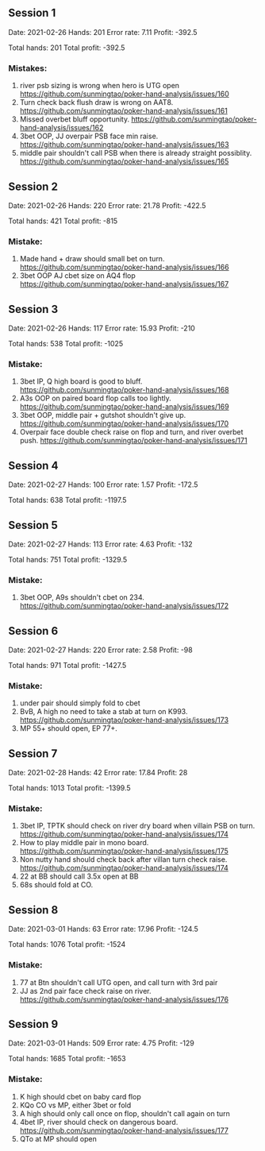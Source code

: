 ## Session 1

Date: 2021-02-26
Hands: 201
Error rate: 7.11
Profit: -392.5

Total hands: 201
Total profit: -392.5

### Mistakes:

1. river psb sizing is wrong when hero is UTG open https://github.com/sunmingtao/poker-hand-analysis/issues/160
2. Turn check back flush draw is wrong on AAT8. https://github.com/sunmingtao/poker-hand-analysis/issues/161
3. Missed overbet bluff opportunity. https://github.com/sunmingtao/poker-hand-analysis/issues/162
4. 3bet OOP, JJ overpair PSB face min raise. https://github.com/sunmingtao/poker-hand-analysis/issues/163
5. middle pair shouldn't call PSB when there is already straight possiblity. https://github.com/sunmingtao/poker-hand-analysis/issues/165

## Session 2

Date: 2021-02-26
Hands: 220
Error rate: 21.78
Profit: -422.5

Total hands: 421
Total profit: -815

### Mistake:

1. Made hand + draw should small bet on turn. https://github.com/sunmingtao/poker-hand-analysis/issues/166
2. 3bet OOP AJ cbet size on AQ4 flop https://github.com/sunmingtao/poker-hand-analysis/issues/167

## Session 3

Date: 2021-02-26
Hands: 117
Error rate: 15.93
Profit: -210

Total hands: 538
Total profit: -1025

### Mistake:

1. 3bet IP, Q high board is good to bluff. https://github.com/sunmingtao/poker-hand-analysis/issues/168
2. A3s OOP on paired board flop calls too lightly. https://github.com/sunmingtao/poker-hand-analysis/issues/169
3. 3bet OOP, middle pair + gutshot shouldn't give up. https://github.com/sunmingtao/poker-hand-analysis/issues/170
4. Overpair face double check raise on flop and turn, and river overbet push. https://github.com/sunmingtao/poker-hand-analysis/issues/171

## Session 4

Date: 2021-02-27
Hands: 100
Error rate: 1.57
Profit: -172.5

Total hands: 638
Total profit: -1197.5

## Session 5

Date: 2021-02-27
Hands: 113
Error rate: 4.63
Profit: -132

Total hands: 751
Total profit: -1329.5

### Mistake:

1. 3bet OOP, A9s shouldn't cbet on 234. https://github.com/sunmingtao/poker-hand-analysis/issues/172

## Session 6

Date: 2021-02-27
Hands: 220
Error rate: 2.58
Profit: -98

Total hands: 971
Total profit: -1427.5

### Mistake:

1. under pair should simply fold to cbet
2. BvB, A high no need to take a stab at turn on K993. https://github.com/sunmingtao/poker-hand-analysis/issues/173
3. MP 55+ should open, EP 77+. 

## Session 7

Date: 2021-02-28
Hands: 42
Error rate: 17.84
Profit: 28

Total hands: 1013
Total profit: -1399.5

### Mistake:

1. 3bet IP, TPTK should check on river dry board when villain PSB on turn. https://github.com/sunmingtao/poker-hand-analysis/issues/174
2. How to play middle pair in mono board. https://github.com/sunmingtao/poker-hand-analysis/issues/175
3. Non nutty hand should check back after villan turn check raise. https://github.com/sunmingtao/poker-hand-analysis/issues/174
4. 22 at BB should call 3.5x open at BB
5. 68s should fold at CO. 

## Session 8

Date: 2021-03-01
Hands: 63
Error rate: 17.96
Profit: -124.5

Total hands: 1076
Total profit: -1524

### Mistake:

1. 77 at Btn shouldn't call UTG open, and call turn with 3rd pair
2. JJ as 2nd pair face check raise on river. https://github.com/sunmingtao/poker-hand-analysis/issues/176

## Session 9

Date: 2021-03-01
Hands: 509
Error rate: 4.75
Profit: -129

Total hands: 1685
Total profit: -1653

### Mistake:

1. K high should cbet on baby card flop
2. KQo CO vs MP, either 3bet or fold
3. A high should only call once on flop, shouldn't call again on turn
4. 4bet IP, river should check on dangerous board. https://github.com/sunmingtao/poker-hand-analysis/issues/177
5. QTo at MP should open
